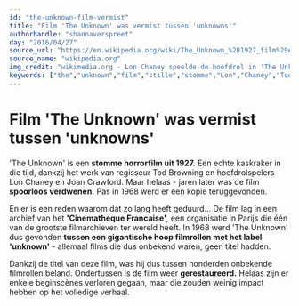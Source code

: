 ```yaml
---
id: "the-unknown-film-vermist"
title: "Film 'The Unknown' was vermist tussen 'unknowns'"
authorhandle: "shannaverspreet"
day: "2016/04/27"
source_url: "https://en.wikipedia.org/wiki/The_Unknown_%281927_film%29#Restoration"
source_name: "wikipedia.org"
img_credit: "wikimedia.org - Lon Chaney speelde de hoofdrol in 'The Unknown'"
keywords: ["the","unknown","film","stille","stomme","Lon","Chaney","Tod","Browning","verloren","vermist","archief","onbekend"]
---
```

# Film 'The Unknown' was vermist tussen 'unknowns'
'The Unknown' is een **stomme horrorfilm uit 1927.** Een echte kaskraker in die tijd, dankzij het werk van regisseur Tod Browning en hoofdrolspelers Lon Chaney en Joan Crawford. Maar helaas - jaren later was de film **spoorloos verdwenen.** Pas in 1968 werd er een kopie teruggevonden.

En er is een reden waarom dat zo lang heeft geduurd... De film lag in een archief van het **'Cinematheque Francaise'**, een organisatie in Parijs die één van de grootste filmarchieven ter wereld heeft. In 1968 werd 'The Unknown' dus gevonden **tussen een gigantische hoop filmrollen met het label 'unknown'** - allemaal films die dus onbekend waren, geen titel hadden.

Dankzij de titel van deze film, was hij dus tussen honderden onbekende filmrollen beland. Ondertussen is de film weer **gerestaureerd.** Helaas zijn er enkele beginscènes verloren gegaan, maar die zouden weinig impact hebben op het volledige verhaal.
